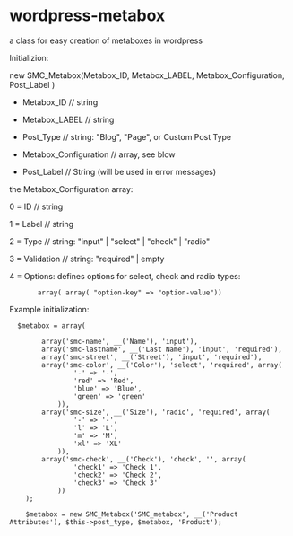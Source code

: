 wordpress-metabox
=================

a class for easy creation of metaboxes  in wordpress

Initializion:

new SMC_Metabox(Metabox_ID, Metabox_LABEL, Metabox_Configuration, Post_Label )


 - Metabox_ID // string

 - Metabox_LABEL // string

 - Post_Type // string: "Blog", "Page", or Custom Post Type

 - Metabox_Configuration // array, see blow

 - Post_Label // String (will be used in error messages)




the Metabox_Configuration array:

  0 = ID // string

  1 = Label //  string

  2 = Type // string: "input" | "select" | "check" | "radio"

  3 = Validation  // string: "required" | empty

  4 = Options: defines  options for select, check and radio types:

           array( array( "option-key" => "option-value"))



 Example initialization:

      $metabox = array(

            array('smc-name', __('Name'), 'input'),
            array('smc-lastname', __('Last Name'), 'input', 'required'),
            array('smc-street', __('Street'), 'input', 'required'),
            array('smc-color', __('Color'), 'select', 'required', array(
                    '-' => '-',
                    'red' => 'Red',
                    'blue' => 'Blue',
                    'green' => 'green'
                )),
            array('smc-size', __('Size'), 'radio', 'required', array(
                    '-' => '-',
                    'l' => 'L',
                    'm' => 'M',
                    'xl' => 'XL'
                )),
            array('smc-check', __('Check'), 'check', '', array(
                    'check1' => 'Check 1',
                    'check2' => 'Check 2',
                    'check3' => 'Check 3'
                ))
        );

        $metabox = new SMC_Metabox('SMC_metabox', __('Product Attributes'), $this->post_type, $metabox, 'Product');


